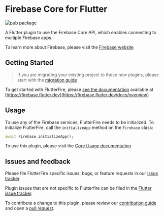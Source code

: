 # Firebase Core for Flutter

[![pub package](https://img.shields.io/pub/v/firebase_core.svg)](https://pub.dev/packages/firebase_core)

A Flutter plugin to use the Firebase Core API, which enables connecting to multiple Firebase apps.

To learn more about Firebase, please visit the [Firebase website](https://firebase.google.com)

## Getting Started

> If you are migrating your existing project to these new plugins, please start with the [migration guide](https://firebase.flutter.dev/docs/migration)

To get started with FlutterFire, please [see the documentation](https://firebase.flutter.dev/docs/overview)
available at [https://firebase.flutter.dev](https://firebase.flutter.dev/docs/overview)

## Usage

To use any of the Firebase services, FlutterFire needs to be initialized.  To initialize FlutterFire,
call the `initializeApp` method on the `Firebase` class:

```dart
await Firebase.initializeApp();
```

To use this plugin, please visit the [Core Usage documentation](https://firebase.flutter.dev/docs/core/usage)

## Issues and feedback

Please file FlutterFire specific issues, bugs, or feature requests in our [issue tracker](https://github.com/FirebaseExtended/flutterfire/issues/new).

Plugin issues that are not specific to Flutterfire can be filed in the [Flutter issue tracker](https://github.com/flutter/flutter/issues/new).

To contribute a change to this plugin,
please review our [contribution guide](https://github.com/FirebaseExtended/flutterfire/blob/master/CONTRIBUTING.md)
and open a [pull request](https://github.com/FirebaseExtended/flutterfire/pulls).

